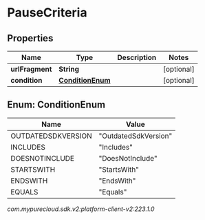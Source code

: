 # PauseCriteria


## Properties

| Name | Type | Description | Notes |
| ------------ | ------------- | ------------- | ------------- |
| **urlFragment** | **String** |  |  [optional] |
| **condition** | [**ConditionEnum**](#Enum--ConditionEnum) |  |  [optional] |


## Enum: ConditionEnum

| Name | Value |
| ---- | ----- |
| OUTDATEDSDKVERSION | &quot;OutdatedSdkVersion&quot; | 
| INCLUDES | &quot;Includes&quot; | 
| DOESNOTINCLUDE | &quot;DoesNotInclude&quot; | 
| STARTSWITH | &quot;StartsWith&quot; | 
| ENDSWITH | &quot;EndsWith&quot; | 
| EQUALS | &quot;Equals&quot; | 




_com.mypurecloud.sdk.v2:platform-client-v2:223.1.0_
